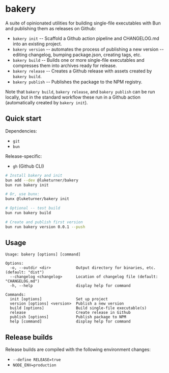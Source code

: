 # bakery

A suite of opinionated utilities for building single-file executables with Bun and publishing them as releases on Github:

- `bakery init` -- Scaffold a Github action pipeline and CHANGELOG.md into an existing project.
- `bakery version` -- automates the process of publishing a new version -- editing changelog, bumping package.json, creating tags, etc.
- `bakery build` -- Builds one or more single-file executables and compresses them into archives ready for release.
- `bakery release` -- Creates a Github release with assets created by `bakery build`.
- `bakery publish` -- Publishes the package to the NPM registry.

Note that `bakery build`, `bakery release`, and `bakery publish` can be run locally, but in the standard workflow these run in a Github action (automatically created by `bakery init`).

## Quick start

Dependencies:

- `git`
- `bun`

Release-specific:

- `gh` (Github CLI)

```bash
# Install bakery and init
bun add --dev @luketurner/bakery
bun run bakery init

# Or, use bunx:
bunx @luketurner/bakery init

# Optional -- test build
bun run bakery build

# Create and publish first version
bun run bakery version 0.0.1 --push
```

## Usage

```
Usage: bakery [options] [command]

Options:
  -o, --outdir <dir>           Output directory for binaries, etc. (default: "dist")
  --changelog <changelog>      Location of changelog file (default: "CHANGELOG.md") 
  -h, --help                   display help for command

Commands:
  init [options]               Set up project
  version [options] <version>  Publish a new version
  build [options]              Build single-file executable(s)
  release                      Create release in Github
  publish [options]            Publish package to NPM
  help [command]               display help for command
```

## Release builds

Release builds are compiled with the following environment changes:

- `--define RELEASE=true`
- `NODE_ENV=production`
